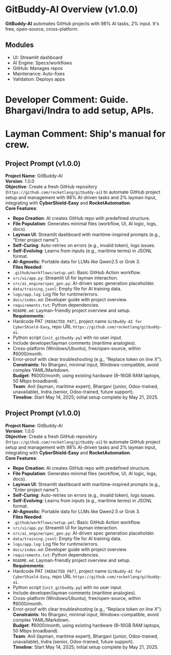 # GitBuddy-AI Overview (v1.0.0)

**GitBuddy-AI** automates GitHub projects with 98% AI tasks, 2% input. It's free, open-source, cross-platform.

## Modules
- UI: Streamlit dashboard
- AI Engine: Specs/workflows
- GitHub: Manages repos
- Maintenance: Auto-fixes
- Validation: Deploys apps

# Developer Comment: Guide. Bhargavi/Indra to add setup, APIs.
# Layman Comment: Ship's manual for crew.

## Project Prompt (v1.0.0)

**Project Name**: GitBuddy-AI  
**Version**: 1.0.0  
**Objective**: Create a fresh GitHub repository (`https://github.com/rocketlang/gitbuddy-ai`) to automate GitHub project setup and management with 98% AI-driven tasks and 2% layman input, integrating with **CyberShield-Easy** and **RocketAutomation**.  
**Core Features**:  
- **Repo Creation**: AI creates GitHub repo with predefined structure.  
- **File Population**: Generates minimal files (workflow, UI, AI logic, logs, docs).  
- **Layman UI**: Streamlit dashboard with maritime-inspired prompts (e.g., “Enter project name”).  
- **Self-Curing**: Auto-retries on errors (e.g., invalid token), logs issues.  
- **Self-Evolving**: Learns from inputs (e.g., maritime terms) in JSONL format.  
- **AI-Agnostic**: Portable data for LLMs like Qwen2.5 or Grok 3.  
**Files Needed**:  
- `.github/workflows/setup.yml`: Basic GitHub Action workflow.  
- `src/ui/app.py`: Streamlit UI for layman interaction.  
- `src/ai_engine/spec_gen.py`: AI-driven spec generation placeholder.  
- `data/training.jsonl`: Empty file for AI training data.  
- `logs/app.log`: Log file for runtime/errors.  
- `docs/index.md`: Developer guide with project overview.  
- `requirements.txt`: Python dependencies.  
- `README.md`: Layman-friendly project overview and setup.  
**Requirements**:  
- Hardcode PAT `[REDACTED_PAT]`, project name `GitBuddy-AI for CyberShield-Easy`, repo URL `https://github.com/rocketlang/gitbuddy-ai`.  
- Python script (`init_gitbuddy.py`) with no user input.  
- Include developer/layman comments (maritime analogies).  
- Cross-platform (Windows/Ubuntu), free/open-source, within ₹6000/month.  
- Error-proof with clear troubleshooting (e.g., “Replace token on line X”).  
**Constraints**: No Bhargavi, minimal input, Windows-compatible, avoid complex YAML/Markdown.  
**Budget**: ₹6000/month, using existing hardware (8–16GB RAM laptops, 50 Mbps broadband).  
**Team**: Anil (layman, maritime expert), Bhargavi (junior, Odoo-trained, unavailable), Indra (senior, Odoo-trained, future support).  
**Timeline**: Start May 14, 2025; initial setup complete by May 21, 2025.


## Project Prompt (v1.0.0)

**Project Name**: GitBuddy-AI  
**Version**: 1.0.0  
**Objective**: Create a fresh GitHub repository (`https://github.com/rocketlang/gitbuddy-ai`) to automate GitHub project setup and management with 98% AI-driven tasks and 2% layman input, integrating with **CyberShield-Easy** and **RocketAutomation**.  
**Core Features**:  
- **Repo Creation**: AI creates GitHub repo with predefined structure.  
- **File Population**: Generates minimal files (workflow, UI, AI logic, logs, docs).  
- **Layman UI**: Streamlit dashboard with maritime-inspired prompts (e.g., “Enter project name”).  
- **Self-Curing**: Auto-retries on errors (e.g., invalid token), logs issues.  
- **Self-Evolving**: Learns from inputs (e.g., maritime terms) in JSONL format.  
- **AI-Agnostic**: Portable data for LLMs like Qwen2.5 or Grok 3.  
**Files Needed**:  
- `.github/workflows/setup.yml`: Basic GitHub Action workflow.  
- `src/ui/app.py`: Streamlit UI for layman interaction.  
- `src/ai_engine/spec_gen.py`: AI-driven spec generation placeholder.  
- `data/training.jsonl`: Empty file for AI training data.  
- `logs/app.log`: Log file for runtime/errors.  
- `docs/index.md`: Developer guide with project overview.  
- `requirements.txt`: Python dependencies.  
- `README.md`: Layman-friendly project overview and setup.  
**Requirements**:  
- Hardcode PAT `[REDACTED_PAT]`, project name `GitBuddy-AI for CyberShield-Easy`, repo URL `https://github.com/rocketlang/gitbuddy-ai`.  
- Python script (`init_gitbuddy.py`) with no user input.  
- Include developer/layman comments (maritime analogies).  
- Cross-platform (Windows/Ubuntu), free/open-source, within ₹6000/month.  
- Error-proof with clear troubleshooting (e.g., “Replace token on line X”).  
**Constraints**: No Bhargavi, minimal input, Windows-compatible, avoid complex YAML/Markdown.  
**Budget**: ₹6000/month, using existing hardware (8–16GB RAM laptops, 50 Mbps broadband).  
**Team**: Anil (layman, maritime expert), Bhargavi (junior, Odoo-trained, unavailable), Indra (senior, Odoo-trained, future support).  
**Timeline**: Start May 14, 2025; initial setup complete by May 21, 2025.

